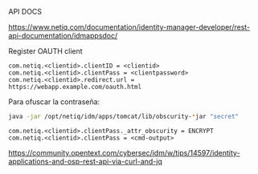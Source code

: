 API DOCS

https://www.netiq.com/documentation/identity-manager-developer/rest-api-documentation/idmappsdoc/

Register OAUTH client

```properties
com.netiq.<clientid>.clientID = <clientid>
com.netiq.<clientid>.clientPass = <clientpassword>
com.netiq.<clientid>.redirect.url = https://webapp.example.com/oauth.html
```

Para ofuscar la contraseña:

```bash
java -jar /opt/netiq/idm/apps/tomcat/lib/obscurity-*jar "secret"
```

```
com.netiq.<clientid>.clientPass._attr_obscurity = ENCRYPT
com.netiq.<clientid>.clientPass = <cmd-output>
```

https://community.opentext.com/cybersec/idm/w/tips/14597/identity-applications-and-osp-rest-api-via-curl-and-jq
